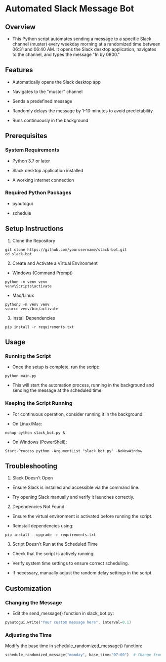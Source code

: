 # Automated Slack Message Bot

## Overview

- This Python script automates sending a message to a specific Slack channel (muster) every weekday morning at a randomized time between 06:31 and 06:40 AM. It opens the Slack desktop application, navigates to the channel, and types the message "In by 0800."

## Features

- Automatically opens the Slack desktop app

- Navigates to the "muster" channel

- Sends a predefined message

- Randomly delays the message by 1-10 minutes to avoid predictability

- Runs continuously in the background

## Prerequisites

### System Requirements

- Python 3.7 or later

- Slack desktop application installed

- A working internet connection

### Required Python Packages

- pyautogui

- schedule

## Setup Instructions

1. Clone the Repository

```
git clone https://github.com/yourusername/slack-bot.git
cd slack-bot
```

2. Create and Activate a Virtual Environment

- Windows (Command Prompt)

```
python -m venv venv
venv\Scripts\activate
```

- Mac/Linux

```
python3 -m venv venv
source venv/bin/activate
```

3. Install Dependencies

```
pip install -r requirements.txt
```

## Usage

### Running the Script

- Once the setup is complete, run the script:

```
python main.py
```

- This will start the automation process, running in the background and sending the message at the scheduled time.

### Keeping the Script Running

- For continuous operation, consider running it in the background:

- On Linux/Mac:

```
nohup python slack_bot.py &
```

- On Windows (PowerShell):

```
Start-Process python -ArgumentList "slack_bot.py" -NoNewWindow
```

## Troubleshooting

1. Slack Doesn't Open

- Ensure Slack is installed and accessible via the command line.

- Try opening Slack manually and verify it launches correctly.

2. Dependencies Not Found

- Ensure the virtual environment is activated before running the script.

- Reinstall dependencies using:

```
pip install --upgrade -r requirements.txt
```

3. Script Doesn't Run at the Scheduled Time

- Check that the script is actively running.

- Verify system time settings to ensure correct scheduling.

- If necessary, manually adjust the random delay settings in the script.

## Customization

### Changing the Message

- Edit the send_message() function in slack_bot.py:

```python
pyautogui.write("Your custom message here", interval=0.1)
```

### Adjusting the Time

Modify the base time in schedule_randomized_message() function:

```python
schedule_randomized_message("monday", base_time="07:00")  # Change from 06:30 to 07:00
```